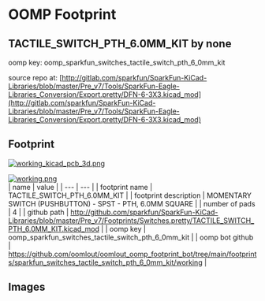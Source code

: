 # OOMP Footprint  
## TACTILE_SWITCH_PTH_6.0MM_KIT  by none  
  
oomp key: oomp_sparkfun_switches_tactile_switch_pth_6_0mm_kit  
  
source repo at: [http://gitlab.com/sparkfun/SparkFun-KiCad-Libraries/blob/master/Pre_v7/Tools/SparkFun-Eagle-Libraries_Conversion/Export.pretty/DFN-6-3X3.kicad_mod](http://gitlab.com/sparkfun/SparkFun-KiCad-Libraries/blob/master/Pre_v7/Tools/SparkFun-Eagle-Libraries_Conversion/Export.pretty/DFN-6-3X3.kicad_mod)  
## Footprint  
  
[![working_kicad_pcb_3d.png](working_kicad_pcb_3d_600.png)](working_kicad_pcb_3d.png)  
  
[![working.png](working_600.png)](working.png)  
| name | value | 
| --- | --- | 
| footprint name | TACTILE_SWITCH_PTH_6.0MM_KIT | 
| footprint description | MOMENTARY SWITCH (PUSHBUTTON) - SPST - PTH, 6.0MM SQUARE | 
| number of pads | 4 | 
| github path | http://github.com/sparkfun/SparkFun-KiCad-Libraries/blob/master/Pre_v7/Footprints/Switches.pretty/TACTILE_SWITCH_PTH_6.0MM_KIT.kicad_mod | 
| oomp key | oomp_sparkfun_switches_tactile_switch_pth_6_0mm_kit | 
| oomp bot github | https://github.com/oomlout/oomlout_oomp_footprint_bot/tree/main/footprints/sparkfun_switches_tactile_switch_pth_6_0mm_kit/working | 
## Images  
